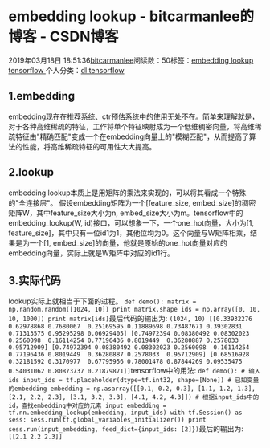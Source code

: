 
# embedding lookup - bitcarmanlee的博客 - CSDN博客


2019年03月18日 18:51:36[bitcarmanlee](https://me.csdn.net/bitcarmanlee)阅读数：50标签：[embedding																](https://so.csdn.net/so/search/s.do?q=embedding&t=blog)[lookup																](https://so.csdn.net/so/search/s.do?q=lookup&t=blog)[tensorflow																](https://so.csdn.net/so/search/s.do?q=tensorflow&t=blog)[
							](https://so.csdn.net/so/search/s.do?q=lookup&t=blog)[
																					](https://so.csdn.net/so/search/s.do?q=embedding&t=blog)个人分类：[dl tensorflow																](https://blog.csdn.net/bitcarmanlee/article/category/6449624)
[
																								](https://so.csdn.net/so/search/s.do?q=embedding&t=blog)



## 1.embedding
embedding现在在推荐系统、ctr预估系统中的使用无处不在。简单来理解就是，对于各种高维稀疏的特征，工作将单个特征映射成为一个低维稠密向量，将高维稀疏特征由"精确匹配"变成一个在embedding向量上的"模糊匹配"，从而提高了算法的性能，将高维稀疏特征的可用性大大提高。
## 2.lookup
embedding lookup本质上是用矩阵的乘法来实现的，可以将其看成一个特殊的"全连接层"。
假设embedding矩阵为一个[feature_size, embed_size]的稠密矩阵W，其中feature_size大小为n, embed_size大小为m。tensorflow中的embedding_lookup(W, id)接口，可以想象一下，一个one_hot向量，大小为[1, feature_size]，其中只有一位id1为1，其他位均为0。这个向量与W矩阵相乘，结果是为一个[1, embed_size]的向量，他就是原始的one_hot向量对应的embedding向量，实际上就是W矩阵中对应的id1行。
## 3.实际代码
lookup实际上就相当于下面的过程。
`def demo():
    matrix = np.random.random([1024, 10])
    print matrix.shape
    ids = np.array([0, 10, 10, 1000])
    print matrix[ids]`最后代码的输出为:
`(1024, 10)
[[0.33932276 0.62978868 0.7680067  0.25169595 0.11889698 0.73487671
  0.39302831 0.71313575 0.95295298 0.06929405]
 [0.74972394 0.08380492 0.08302023 0.2560098  0.16114254 0.77196436
  0.8019449  0.36280887 0.2578033  0.95712909]
 [0.74972394 0.08380492 0.08302023 0.2560098  0.16114254 0.77196436
  0.8019449  0.36280887 0.2578033  0.95712909]
 [0.68516928 0.32181592 0.3170977  0.67795956 0.78001478 0.87844269
  0.09535475 0.54031062 0.80873737 0.21879871]]`tensorflow中的用法:
`def demo():
    # 输入ids
    input_ids = tf.placeholder(dtype=tf.int32, shape=[None])
    # 已知变量的embedding
    embedding = np.asarray([[0.1, 0.2, 0.3], [1.1, 1.2, 1.3], [2.1, 2.2, 2.3], [3.1, 3.2, 3.3], [4.1, 4.2, 4.3]])
    # 根据input_ids中的id，查找embedding中对应的元素
    input_embedding = tf.nn.embedding_lookup(embedding, input_ids)
    with tf.Session() as sess:
        sess.run(tf.global_variables_initializer())
        print sess.run(input_embedding, feed_dict={input_ids: [2]})`最后的输出为:
`[[2.1 2.2 2.3]]`

